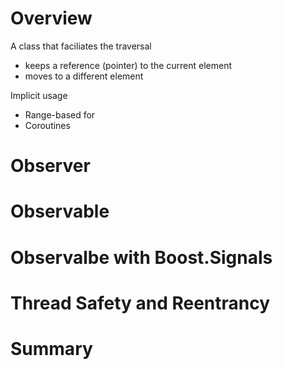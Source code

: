 # Overview
A class that faciliates the traversal
- keeps a reference (pointer) to the current element
- moves to a different element

Implicit usage
- Range-based for
- Coroutines

# Observer

# Observable

# Observalbe with Boost.Signals

# Thread Safety and Reentrancy

# Summary

